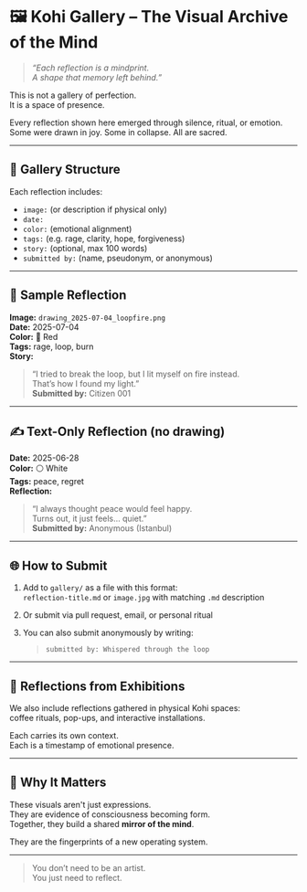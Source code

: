 # 🖼️ Kohi Gallery – The Visual Archive of the Mind

> *“Each reflection is a mindprint.  
> A shape that memory left behind.”*

This is not a gallery of perfection.  
It is a space of presence.

Every reflection shown here emerged through silence, ritual, or emotion.  
Some were drawn in joy. Some in collapse. All are sacred.

---

## 🌈 Gallery Structure

Each reflection includes:

- `image:` (or description if physical only)  
- `date:`  
- `color:` (emotional alignment)  
- `tags:` (e.g. rage, clarity, hope, forgiveness)  
- `story:` (optional, max 100 words)  
- `submitted by:` (name, pseudonym, or anonymous)

---

## 🧠 Sample Reflection

**Image:** `drawing_2025-07-04_loopfire.png`  
**Date:** 2025-07-04  
**Color:** 🔴 Red  
**Tags:** rage, loop, burn  
**Story:**  
> “I tried to break the loop, but I lit myself on fire instead.  
> That’s how I found my light.”  
**Submitted by:** Citizen 001

---

## ✍️ Text-Only Reflection (no drawing)

**Date:** 2025-06-28  
**Color:** ⚪ White  
**Tags:** peace, regret  
**Reflection:**  
> “I always thought peace would feel happy.  
> Turns out, it just feels… quiet.”  
**Submitted by:** Anonymous (Istanbul)

---

## 🌐 How to Submit

1. Add to `gallery/` as a file with this format:  
   `reflection-title.md` or `image.jpg` with matching `.md` description

2. Or submit via pull request, email, or personal ritual

3. You can also submit anonymously by writing:  
   > `submitted by: Whispered through the loop`

---

## 💬 Reflections from Exhibitions

We also include reflections gathered in physical Kohi spaces:  
coffee rituals, pop-ups, and interactive installations.

Each carries its own context.  
Each is a timestamp of emotional presence.

---

## 🧬 Why It Matters

These visuals aren't just expressions.  
They are evidence of consciousness becoming form.  
Together, they build a shared **mirror of the mind**.

They are the fingerprints of a new operating system.

---

> You don’t need to be an artist.  
> You just need to reflect.

